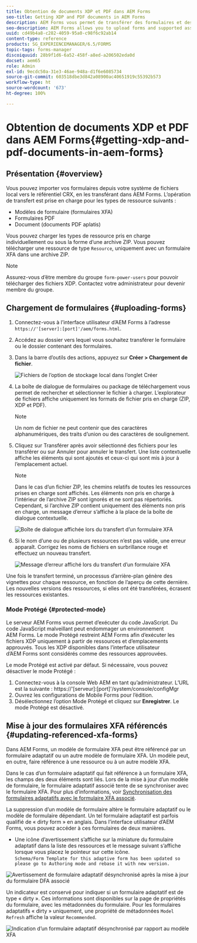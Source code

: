 ```yaml
---
title: Obtention de documents XDP et PDF dans AEM Forms
seo-title: Getting XDP and PDF documents in AEM Forms
description: AEM Forms vous permet de transférer des formulaires et des ressources prises en charge en vue de les utiliser avec des formulaires adaptatifs. Vous pouvez également transférer en bloc les formulaires et les ressources connexes sous la forme d’un fichier ZIP.
seo-description: AEM Forms allows you to upload forms and supported assets to use with adaptive forms. You can also bulk upload forms and related resources as a ZIP.
uuid: cd49b4a8-c282-4059-95a0-c98f6c92ab14
content-type: reference
products: SG_EXPERIENCEMANAGER/6.5/FORMS
topic-tags: forms-manager
discoiquuid: 28b9f1d6-6a52-458f-a8ed-a206502eda0d
docset: aem65
role: Admin
exl-id: 9ecdc50a-31e3-46ae-948a-d1f6e6085734
source-git-commit: 603518dbe3d842a08900ac40651919c55392b573
workflow-type: ht
source-wordcount: '673'
ht-degree: 100%

---
```


# Obtention de documents XDP et PDF dans AEM Forms{#getting-xdp-and-pdf-documents-in-aem-forms}

## Présentation {#overview}

Vous pouvez importer vos formulaires depuis votre système de fichiers local vers le référentiel CRX, en les transférant dans AEM Forms. L’opération de transfert est prise en charge pour les types de ressource suivants :

* Modèles de formulaire (formulaires XFA)
* Formulaires PDF
* Document (documents PDF aplatis)

Vous pouvez charger les types de ressource pris en charge individuellement ou sous la forme d’une archive ZIP. Vous pouvez télécharger une ressource de type `Resource`, uniquement avec un formulaire XFA dans une archive ZIP.

>[!NOTE]
>
>Assurez-vous d’être membre du groupe `form-power-users` pour pouvoir télécharger des fichiers XDP. Contactez votre administrateur pour devenir membre du groupe.

## Chargement de formulaires {#uploading-forms}

1. Connectez-vous à l’interface utilisateur d’AEM Forms à l’adresse `https://'[server]:[port]'/aem/forms.html`.
1. Accédez au dossier vers lequel vous souhaitez transférer le formulaire ou le dossier contenant des formulaires.
1. Dans la barre d’outils des actions, appuyez sur **Créer > Chargement de fichier**.

   ![Fichiers de l’option de stockage local dans l’onglet Créer](assets/step.png)

1. La boîte de dialogue de formulaires ou package de téléchargement vous permet de rechercher et sélectionner le fichier à charger. L’explorateur de fichiers affiche uniquement les formats de fichier pris en charge (ZIP, XDP et PDF).

   >[!NOTE]
   >
   >Un nom de fichier ne peut contenir que des caractères alphanumériques, des traits d’union ou des caractères de soulignement.

1. Cliquez sur Transférer après avoir sélectionné des fichiers pour les transférer ou sur Annuler pour annuler le transfert. Une liste contextuelle affiche les éléments qui sont ajoutés et ceux-ci qui sont mis à jour à l’emplacement actuel.

   >[!NOTE]
   >
   >Dans le cas d’un fichier ZIP, les chemins relatifs de toutes les ressources prises en charge sont affichés. Les éléments non pris en charge à l’intérieur de l’archive ZIP sont ignorés et ne sont pas répertoriés. Cependant, si l’archive ZIP contient uniquement des éléments non pris en charge, un message d’erreur s’affiche à la place de la boîte de dialogue contextuelle.

   ![Boîte de dialogue affichée lors du transfert d’un formulaire XFA](assets/upload-scr.png)

1. Si le nom d’une ou de plusieurs ressources n’est pas valide, une erreur apparaît. Corrigez les noms de fichiers en surbrillance rouge et effectuez un nouveau transfert.

   ![Message d’erreur affiché lors du transfert d’un formulaire XFA](assets/upload-scr-err.png)

Une fois le transfert terminé, un processus d’arrière-plan génère des vignettes pour chaque ressource, en fonction de l’aperçu de cette dernière. Les nouvelles versions des ressources, si elles ont été transférées, écrasent les ressources existantes.

### Mode Protégé {#protected-mode}

Le serveur AEM Forms vous permet d’exécuter du code JavaScript. Du code JavaScript malveillant peut endommager un environnement AEM Forms. Le mode Protégé restreint AEM Forms afin d’exécuter les fichiers XDP uniquement à partir de ressources et d’emplacements approuvés. Tous les XDP disponibles dans l’interface utilisateur d’AEM Forms sont considérés comme des ressources approuvées.

Le mode Protégé est activé par défaut. Si nécessaire, vous pouvez désactiver le mode Protégé :

1. Connectez-vous à la console Web AEM en tant qu’administrateur. L’URL est la suivante : https://&#39;[serveur]:[port]&#39;/system/console/configMgr
1. Ouvrez les configurations de Mobile Forms pour l’édition.
1. Désélectionnez l’option Mode Protégé et cliquez sur **Enregistrer**. Le mode Protégé est désactivé.

## Mise à jour des formulaires XFA référencés {#updating-referenced-xfa-forms}

Dans AEM Forms, un modèle de formulaire XFA peut être référencé par un formulaire adaptatif ou un autre modèle de formulaire XFA. Un modèle peut, en outre, faire référence à une ressource ou à un autre modèle XFA.

Dans le cas d’un formulaire adaptatif qui fait référence à un formulaire XFA, les champs des deux éléments sont liés. Lors de la mise à jour d’un modèle de formulaire, le formulaire adaptatif associé tente de se synchroniser avec le formulaire XFA. Pour plus d’informations, voir [Synchronisation des formulaires adaptatifs avec le formulaire XFA associé](../../forms/using/synchronizing-adaptive-forms-xfa.md).

La suppression d’un modèle de formulaire altère le formulaire adaptatif ou le modèle de formulaire dépendant. Un tel formulaire adaptatif est parfois qualifié de « dirty form » en anglais. Dans l’interface utilisateur d’AEM Forms, vous pouvez accéder à ces formulaires de deux manières.

* Une icône d’avertissement s’affiche sur la miniature du formulaire adaptatif dans la liste des ressources et le message suivant s’affiche lorsque vous placez le pointeur sur cette icône.\
   `Schema/Form Template for this adaptive form has been updated so please go to Authoring mode and rebase it with new version.`

![Avertissement de formulaire adaptatif désynchronisé après la mise à jour du formulaire DFA associé](assets/dirtyaf.png)

Un indicateur est conservé pour indiquer si un formulaire adaptatif est de type « dirty ». Ces informations sont disponibles sur la page de propriétés du formulaire, avec les métadonnées du formulaire. Pour les formulaires adaptatifs « dirty » uniquement, une propriété de métadonnées `Model Refresh` affiche la valeur `Recommended`.

![Indication d’un formulaire adaptatif désynchronisé par rapport au modèle XFA](assets/model-refresh.png)
